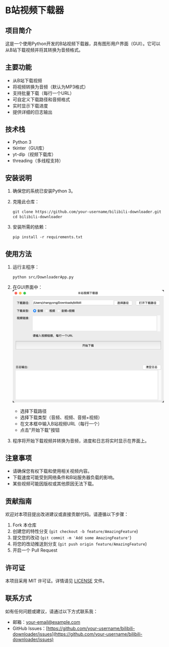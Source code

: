 # B站视频下载器

## 项目简介

这是一个使用Python开发的B站视频下载器，具有图形用户界面（GUI）。它可以从B站下载视频并将其转换为音频格式。

## 主要功能

- 从B站下载视频
- 将视频转换为音频（默认为MP3格式）
- 支持批量下载（每行一个URL）
- 可自定义下载路径和音频格式
- 实时显示下载进度
- 提供详细的日志输出

## 技术栈

- Python 3
- tkinter（GUI库）
- yt-dlp（视频下载库）
- threading（多线程支持）

## 安装说明

1. 确保您的系统已安装Python 3。

2. 克隆此仓库：
   ```
   git clone https://github.com/your-username/bilibili-downloader.git
   cd bilibili-downloader
   ```

3. 安装所需的依赖：
   ```
   pip install -r requirements.txt
   ```

## 使用方法

1. 运行主程序：
   ```
   python src/DownloaderApp.py
   ```

2. 在GUI界面中：
   ![GUI界面截图](screenshot.png)

   - 选择下载路径
   - 选择下载类型（音频、视频、音频+视频）
   - 在文本框中输入B站视频URL（每行一个）
   - 点击"开始下载"按钮

3. 程序将开始下载视频并转换为音频，进度和日志将实时显示在界面上。

## 注意事项

- 请确保您有权下载和使用相关视频内容。
- 下载速度可能受到网络条件和B站服务器负载的影响。
- 某些视频可能因版权或其他原因无法下载。

## 贡献指南

欢迎对本项目提出改进建议或直接贡献代码。请遵循以下步骤：

1. Fork 本仓库
2. 创建您的特性分支 (`git checkout -b feature/AmazingFeature`)
3. 提交您的改动 (`git commit -m 'Add some AmazingFeature'`)
4. 将您的改动推送到分支 (`git push origin feature/AmazingFeature`)
5. 开启一个 Pull Request

## 许可证

本项目采用 MIT 许可证。详情请见 [LICENSE](LICENSE) 文件。

## 联系方式

如有任何问题或建议，请通过以下方式联系我：

- 邮箱：your-email@example.com
- GitHub Issues：[https://github.com/your-username/bilibili-downloader/issues](https://github.com/your-username/bilibili-downloader/issues)

